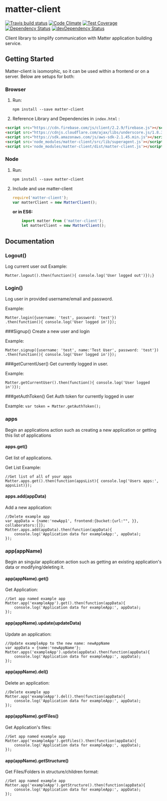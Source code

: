 # matter-client

[![Travis build status](https://travis-ci.org/KyperTech/matter-client.svg?branch=master)](https://travis-ci.org/KyperTech/matter-client)
[![Code Climate](https://codeclimate.com/github/KyperTech/matter-client/badges/gpa.svg)](https://codeclimate.com/github/KyperTech/matter-client)
[![Test Coverage](https://codeclimate.com/github/KyperTech/matter-client/badges/coverage.svg)](https://codeclimate.com/github/KyperTech/matter-client)
[![Dependency Status](https://david-dm.org/KyperTech/matter-client.svg)](https://david-dm.org/KyperTech/matter-client)
[![devDependency Status](https://david-dm.org/KyperTech/matter-client/dev-status.svg)](https://david-dm.org/KyperTech/matter-client#info=devDependencies)

Client library to simplify communication with Matter application building service.
## Getting Started

Matter-client is isomorphic, so it can be used within a frontend or on a server. Below are setups for both:

### Browser
1. Run:
    ```
    npm install --save matter-client
    ```
2. Reference Library and Dependencies in `index.html` :
    
```html
<script src="https://cdn.firebase.com/js/client/2.2.9/firebase.js"></script>
<script src="https://cdnjs.cloudflare.com/ajax/libs/underscore.js/1.8.3/underscore-min.js"></script>
<script src="https://sdk.amazonaws.com/js/aws-sdk-2.1.45.min.js"></script>
<script src='node_modules/matter-client/src/lib/superagent.js'></script>
<script src='node_modules/matter-client/dist/matter-client.js'></script>
```

### Node
1. Run:
    ```
    npm install --save matter-client
    ```
2. Include and use matter-client

    ```javascript
    require('matter-client');
    var matterClient = new MatterClient();
    ```
    **or in ES6:**
    ```javascript
        import matter from ('matter-client');
        let matterClient = new MatterClient();
    ```
## Documentation

### Logout()
Log current user out
Example: 
```
Matter.logout().then(function(){ console.log('User logged out')});}
```

### Login()
Log user in provided username/email and password.

Example: 
```
Matter.login({username: 'test', password: 'test'})
.then(function(){ console.log('User logged in')});
```

###Signup()
Create a new user and login

Example: 
```
Matter.signup({username: 'test', name:'Test User', password: 'test'})
.then(function(){ console.log('User logged in')});
```

###getCurrentUser()
Get currently logged in user.

Example: 
```
Matter.getCurrentUser().then(function(){ console.log('User logged in')});
```

###getAuthToken()
Get Auth token for currently logged in user

Example: `var token = Matter.getAuthToken();`

### apps
Begin an applications action such as creating a new application or getting this list of applications

#### apps.get()

Get list of applications.

Get List Example: 
```
//Get list of all of your apps
Matter.apps.get().then(function(appsList){ console.log('Users apps:', appsList)});
```


#### apps.add(appData)

Add a new application:

```
//Delete example app
var appData = {name:'newApp1', frontend:{bucket:{url:"", }}, collaborators:[]};
Matter.apps.add(appData).then(function(appData){ 
    console.log('Application data for exampleApp:', appData);
});
```

### app(appName)
Begin an singular application action such as getting an existing application's data or modifying/deleting it.

#### app(appName).get()

Get Application: 
```
//Get app named example app
Matter.app('exampleApp').get().then(function(appData){ 
    console.log('Application data for exampleApp:', appData);
});
```


#### app(appName).update(updateData)

Update an application:

```
//Update exampleApp to the new name: newAppName
var appData = {name:'newAppName'};
Matter.apps('exampleApp').update(appData).then(function(appData){ 
    console.log('Application data for exampleApp:', appData);
});
```

#### app(appName).del()

Delete an application:

```
//Delete example app
Matter.app('exampleApp').del().then(function(appData){ 
    console.log('Application data for exampleApp:', appData);
});
```


#### app(appName).getFiles()
Get Application's files:
```
//Get app named example app
Matter.app('exampleApp').getFiles().then(function(appData){ 
    console.log('Application data for exampleApp:', appData);
});
```

#### app(appName).getStructure()
Get Files/Folders in structure/children format:
```
//Get app named example app
Matter.app('exampleApp').getStructure().then(function(appData){ 
    console.log('Application data for exampleApp:', appData);
});
```